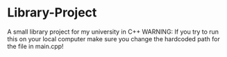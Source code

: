# Library-Project
 A small library project for my university in C++
 WARNING: If you try to run this on your local computer make sure you change the hardcoded path for the file in main.cpp!
